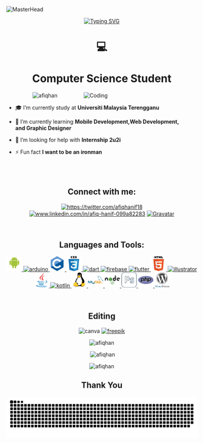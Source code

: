 ![MasterHead](https://1.bp.blogspot.com/-7A4WynwLsMw/XbBpCXG8fHI/AAAAAAAAMt4/uOa1bpLskYgrwGbllhSu2SDj_Mig8SXJQCLcBGAsYHQ/s1600/2000_600px.gif)

<div align="center" dir="auto"> 
<a href=""><img src="https://readme-typing-svg.demolab.com?font=&weight=900&size=27&duration=3000&pause=1000&background=FF373700&center=true&vCenter=true&random=false&width=435&lines=Welcome+To+My+Profile+!!!;Hi+%F0%9F%91%8B+!!+Afiq+Han+here" alt="Typing SVG" /></a>
</div>



<h1 align="center">💻</h1>
<h1 align="center">Computer Science Student</h1>
  
<div> <img align="right" dir="auto" alt="Coding" width="300" src="https://media.giphy.com/media/qgQUggAC3Pfv687qPC/giphy.gif"> </div>

<p align="center"> <img src="https://komarev.com/ghpvc/?username=afiqhan&label=Profile%20views&color=0e75b6&style=flat" alt="afiqhan" /> </p>

- 🎓 I’m currently study at **Universiti Malaysia Terengganu**

- 📱 I’m currently learning **Mobile Development,Web Development,<br>
  and Graphic Designer** 

- 🤝 I’m looking for help with **Internship 2u2i**

- ⚡ Fun fact **I want to be an ironman**
<br>
<br>

<h2 align="center">Connect with me: </h2>
<p align="center">
<a href="https://twitter.com/https://twitter.com/afiqhanif18" target="blank"><img align="center" src="https://raw.githubusercontent.com/rahuldkjain/github-profile-readme-generator/master/src/images/icons/Social/twitter.svg" alt="https://twitter.com/afiqhanif18" height="30" width="40" /></a>
<a href="https://linkedin.com/in/www.linkedin.com/in/afiq-hanif-099a82283" target="blank"><img align="center" src="https://raw.githubusercontent.com/rahuldkjain/github-profile-readme-generator/master/src/images/icons/Social/linked-in-alt.svg" alt="www.linkedin.com/in/afiq-hanif-099a82283" height="30" width="40" /></a>
<a href="https://gravatar.com/afiqhan" target="_blank">
  <img align="center" src="https://www.gravatar.com/avatar/00000000000000000000000000000000?s=1000" alt="Gravatar" height="30" width="40" />
</a>


</p> 
<br>

<h2 align="center">Languages and Tools:</h2>
<p align="center"> <a href="https://developer.android.com" target="_blank" rel="noreferrer"> <img src="https://raw.githubusercontent.com/devicons/devicon/master/icons/android/android-original-wordmark.svg" alt="android" width="40" height="40"/> </a> <a href="https://www.arduino.cc/" target="_blank" rel="noreferrer"> <img src="https://cdn.worldvectorlogo.com/logos/arduino-1.svg" alt="arduino" width="40" height="40"/> </a> <a href="https://www.cprogramming.com/" target="_blank" rel="noreferrer"> <img src="https://raw.githubusercontent.com/devicons/devicon/master/icons/c/c-original.svg" alt="c" width="40" height="40"/> </a> <a href="https://www.w3schools.com/css/" target="_blank" rel="noreferrer"> <img src="https://raw.githubusercontent.com/devicons/devicon/master/icons/css3/css3-original-wordmark.svg" alt="css3" width="40" height="40"/> </a> <a href="https://dart.dev" target="_blank" rel="noreferrer"> <img src="https://www.vectorlogo.zone/logos/dartlang/dartlang-icon.svg" alt="dart" width="40" height="40"/> </a> <a href="https://firebase.google.com/" target="_blank" rel="noreferrer"> <img src="https://www.vectorlogo.zone/logos/firebase/firebase-icon.svg" alt="firebase" width="40" height="40"/> </a> <a href="https://flutter.dev" target="_blank" rel="noreferrer"> <img src="https://www.vectorlogo.zone/logos/flutterio/flutterio-icon.svg" alt="flutter" width="40" height="40"/> </a> <a href="https://www.w3.org/html/" target="_blank" rel="noreferrer"> <img src="https://raw.githubusercontent.com/devicons/devicon/master/icons/html5/html5-original-wordmark.svg" alt="html5" width="40" height="40"/> </a> <a href="https://www.adobe.com/in/products/illustrator.html" target="_blank" rel="noreferrer"> <img src="https://www.vectorlogo.zone/logos/adobe_illustrator/adobe_illustrator-icon.svg" alt="illustrator" width="40" height="40"/> </a> <a href="https://www.java.com" target="_blank" rel="noreferrer"> <img src="https://raw.githubusercontent.com/devicons/devicon/master/icons/java/java-original.svg" alt="java" width="40" height="40"/> </a> <a href="https://kotlinlang.org" target="_blank" rel="noreferrer"> <img src="https://www.vectorlogo.zone/logos/kotlinlang/kotlinlang-icon.svg" alt="kotlin" width="40" height="40"/> </a> <a href="https://www.linux.org/" target="_blank" rel="noreferrer"> <img src="https://raw.githubusercontent.com/devicons/devicon/master/icons/linux/linux-original.svg" alt="linux" width="40" height="40"/> </a> <a href="https://www.mysql.com/" target="_blank" rel="noreferrer"> <img src="https://raw.githubusercontent.com/devicons/devicon/master/icons/mysql/mysql-original-wordmark.svg" alt="mysql" width="40" height="40"/> </a> <a href="https://nodejs.org" target="_blank" rel="noreferrer"> <img src="https://raw.githubusercontent.com/devicons/devicon/master/icons/nodejs/nodejs-original-wordmark.svg" alt="nodejs" width="40" height="40"/> </a> <a href="https://www.photoshop.com/en" target="_blank" rel="noreferrer"> <img src="https://raw.githubusercontent.com/devicons/devicon/master/icons/photoshop/photoshop-line.svg" alt="photoshop" width="40" height="40"/> </a> <a href="https://www.php.net" target="_blank" rel="noreferrer"> <img src="https://raw.githubusercontent.com/devicons/devicon/master/icons/php/php-original.svg" alt="php" width="40" height="40"/> </a> <a href="https://wordpress.org" target="_blank" rel="noreferrer"> <img src="https://raw.githubusercontent.com/devicons/devicon/master/icons/wordpress/wordpress-original.svg" alt="wordpress" width="40" height="40"/>
  </a></p> 
<br>

<h2 align="center"> Editing </h2>
<p align="center"    <a href="https://www.canva.com">
    <img src="[https://upload.wikimedia.org/wikipedia/commons/3/30/Canva_Logo.png](https://www.google.com/url?sa=i&url=https%3A%2F%2Ffreebiehive.com%2Fcanva-logo-png%2F&psig=AOvVaw1H11zUsG6S1xpjUPuo_uac&ust=1718643081173000&source=images&cd=vfe&opi=89978449&ved=0CBAQjRxqFwoTCOj9-MPK4IYDFQAAAAAdAAAAABAE)" alt="canva" width="40" height="40"/> </a>
    <a href="https://www.freepik.com" target="_blank" rel="noreferrer">
  <img src="![image](https://github.com/afiqhan/afiqhan/assets/121393948/71c620cb-2d1c-4f1c-a3db-55d642de9e4f)
" alt="freepik" width="40" height="40"/>
  </a></p>

<div align="center" dir="auto">
    <p><img src="https://github-readme-stats.vercel.app/api/top-langs?username=afiqhan&show_icons=true&locale=en&layout=compact" alt="afiqhan" /></p>
    <p>&nbsp;<img src="https://github-readme-stats.vercel.app/api?username=afiqhan&show_icons=true&locale=en" alt="afiqhan" /></p>
    <p><img src="https://github-readme-streak-stats.herokuapp.com/?user=afiqhan&" alt="afiqhan" /></p>
</div>





<div>
<h2 align="center">Thank You</h2>
<div align="center">
</div>


<picture>
  <source
    media="(prefers-color-scheme: dark)"
    srcset="https://raw.githubusercontent.com/platane/snk/output/github-contribution-grid-snake-dark.svg"
  />
  <source
    media="(prefers-color-scheme: light)"
    srcset="https://raw.githubusercontent.com/platane/snk/output/github-contribution-grid-snake.svg"
  />
  <img
    alt="github contribution grid snake animation"
    src="https://raw.githubusercontent.com/platane/snk/output/github-contribution-grid-snake.svg"
  />
</picture>
